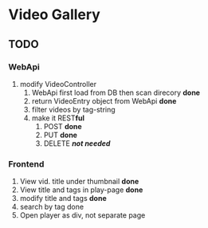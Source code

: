 # Video Gallery
## TODO
### WebApi

1. modify VideoController
	1. WebApi first load from DB then scan direcory **done**
	1. return VideoEntry object from WebApi **done**
	3. filter videos by tag-string
	4. make it REST**ful**
		1. POST **done**
		2. PUT **done**
		3. DELETE ***not needed***
	
### Frontend

1. View vid. title under thumbnail **done**
2. View title and tags in play-page **done**
4. modify title and tags **done**
5. search by tag done
3. Open player as div, not separate page
